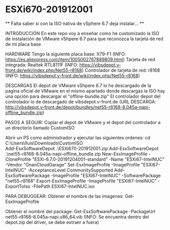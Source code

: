 # ESXi670-201912001

** Falta saber si con la ISO nativa de vSphere 6.7 deja instalar... **

INTRODUCCIÓN
En este repo voy a enseñar como he customizado la ISO de instalación de VMware vShpere 6.7 para que reconozca la tarjeta de red de mi placa base

HARDWARE
Tengo la siguiente placa base: X79-F1 (INFO: https://es.aliexpress.com/item/1005002767889809.html)
Tarjeta de red integrada: Realtek RTL8111F (INFO: https://vibsdepot.v-front.de/wiki/index.php/Net55-r8168)
Controlador de tarjeta de red: r8168 (INFO: https://vibsdepot.v-front.de/wiki/index.php/Net55-r8168)

DESCARGAS
El depot de VMware vShpere 6.7 lo he descargado de la pagina oficial de VMware en el mismo apartado donde descargas la ISO hay una opción para descargar el "offline-bundle.zip"
El controlador depot del controlador lo de descargado de vibsdepot.v-front.de (URL DESCARGA: http://vibsdepot.v-front.de/depot/bundles/net55-r8168-8.045a-napi-offline_bundle.zip)

PASOS A SEGUIR:
Copiar el depot de VMware y el depot del controlador a un directorio llamado CustomISO

Abrir un PS como administrador y ejecutar las siguientes ordenes:
cd C:\Users\lluis\Downloads\CustomISO\
Add-EsxSoftwareDepot .\ESXi670-201912001.zip
Add-EsxSoftwareDepot .\net55-r8168-8.045a-napi-offline_bundle.zip
New-EsxImageProfile -CloneProfile "ESXi-6.7.0-20191204001-standard" -Name "ESXi67-IntelNUC" -Vendor "GnanCloudGarage"
Set-EsxImageProfile -ImageProfile "ESXi67-IntelNUC" -AcceptanceLevel CommunitySupported
Add-EsxSoftwarePackage -ImageProfile "ESXi67-IntelNUC" -SoftwarePackage "net55-r8168"
Export-EsxImageProfile -ImageProfile "ESXi67-IntelNUC" -ExportToIso -FilePath ESXi67-IntelNUC.iso

PARA DEBUGGEAR:
Obtener el nombre de las imagenes:
Get-EsxImageProfile

Obtener el nombre del package:
Get-EsxSoftwarePackage -PackageUrl net55-r8168-8.045a-napi.x86_64.vib (INFO: Se encuentra dentro del depot.zip del driver, se debe extraer a fuera)

